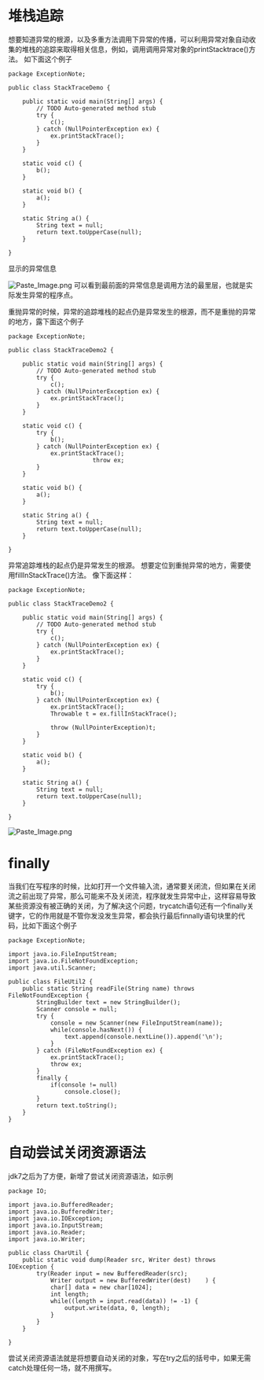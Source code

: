 # 堆栈追踪
想要知道异常的根源，以及多重方法调用下异常的传播，可以利用异常对象自动收集的堆栈的追踪来取得相关信息，例如，调用调用异常对象的printStacktrace()方法。
如下面这个例子
```
package ExceptionNote;

public class StackTraceDemo {

	public static void main(String[] args) {
		// TODO Auto-generated method stub
		try {
			c();
		} catch (NullPointerException ex) {
			ex.printStackTrace();
		}
	}
	
	static void c() {
		b();
	}
	
	static void b() {
		a();
	}
	
	static String a() {
		String text = null;
		return text.toUpperCase(null);
	}

}

```
显示的异常信息

![Paste_Image.png](http://upload-images.jianshu.io/upload_images/1234352-b9d22a8c1bf089d8.png?imageMogr2/auto-orient/strip%7CimageView2/2/w/1240)
可以看到最前面的异常信息是调用方法的最里层，也就是实际发生异常的程序点。

重抛异常的时候，异常的追踪堆栈的起点仍是异常发生的根源，而不是重抛的异常的地方，露下面这个例子
```
package ExceptionNote;

public class StackTraceDemo2 {

	public static void main(String[] args) {
		// TODO Auto-generated method stub
		try {
			c();
		} catch (NullPointerException ex) {
			ex.printStackTrace();
		}
	}
	
	static void c() {
		try {
			b();
		} catch (NullPointerException ex) {
			ex.printStackTrace();
                        throw ex;
		}
	}
	
	static void b() {
		a();
	}
	
	static String a() {
		String text = null;
		return text.toUpperCase(null);
	}

}

```
异常追踪堆栈的起点仍是异常发生的根源。
想要定位到重抛异常的地方，需要使用fillInStackTrace()方法。
像下面这样：
```
package ExceptionNote;

public class StackTraceDemo2 {

	public static void main(String[] args) {
		// TODO Auto-generated method stub
		try {
			c();
		} catch (NullPointerException ex) {
			ex.printStackTrace();
		}
	}
	
	static void c() {
		try {
			b();
		} catch (NullPointerException ex) {
			ex.printStackTrace();
			Throwable t = ex.fillInStackTrace();
			
			throw (NullPointerException)t;
		}
	}
	
	static void b() {
		a();
	}
	
	static String a() {
		String text = null;
		return text.toUpperCase(null);
	}

}

```

![Paste_Image.png](http://upload-images.jianshu.io/upload_images/1234352-c88081ce331a4c4f.png?imageMogr2/auto-orient/strip%7CimageView2/2/w/1240)

# finally
当我们在写程序的时候，比如打开一个文件输入流，通常要关闭流，但如果在关闭流之前出现了异常，那么可能来不及关闭流，程序就发生异常中止，这样容易导致某些资源没有被正确的关闭，为了解决这个问题，trycatch语句还有一个finally关键字，它的作用就是不管你发没发生异常，都会执行最后finnally语句块里的代码，比如下面这个例子
```
package ExceptionNote;

import java.io.FileInputStream;
import java.io.FileNotFoundException;
import java.util.Scanner;

public class FileUtil2 {
	public static String readFile(String name) throws FileNotFoundException {
		StringBuilder text = new StringBuilder();
		Scanner console = null;
		try {
			console = new Scanner(new FileInputStream(name));
			while(console.hasNext()) {
				text.append(console.nextLine()).append('\n');
			}
		} catch (FileNotFoundException ex) {
			ex.printStackTrace();
			throw ex;
		}
		finally {
			if(console != null)
				console.close();
		}
		return text.toString();
	}
}

```

# 自动尝试关闭资源语法
jdk7之后为了方便，新增了尝试关闭资源语法，如示例
```
package IO;

import java.io.BufferedReader;
import java.io.BufferedWriter;
import java.io.IOException;
import java.io.InputStream;
import java.io.Reader;
import java.io.Writer;

public class CharUtil {
	public static void dump(Reader src, Writer dest) throws IOException {
		try(Reader input = new BufferedReader(src);
			Writer output = new BufferedWriter(dest)	) {
			char[] data = new char[1024];
			int length;
			while((length = input.read(data)) != -1) {
				output.write(data, 0, length);
			}
		}
	}

}
```
尝试关闭资源语法就是将想要自动关闭的对象，写在try之后的括号中，如果无需catch处理任何一场，就不用撰写。
